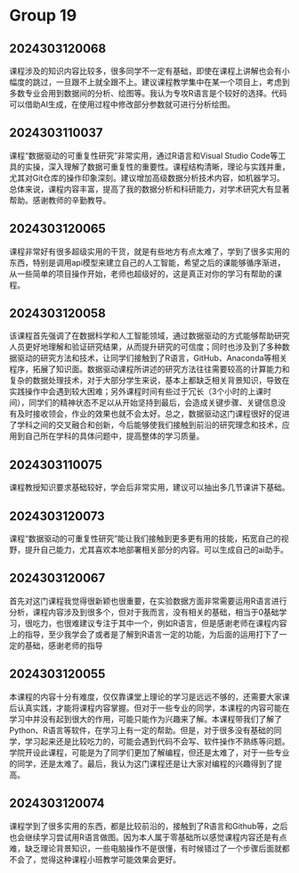 # Group 19


## 2024303120068 

课程涉及的知识内容比较多，很多同学不一定有基础，即使在课程上讲解也会有小幅度的跳过，一旦跟不上就全跟不上。建议课程教学集中在某一个项目上，考虑到多数专业会用到数据间的分析、绘图等。我认为专攻R语言是个较好的选择。代码可以借助AI生成，在使用过程中修改部分参数就可进行分析绘图。

## 2024303110037

课程“数据驱动的可重复性研究”非常实用，通过R语言和Visual Studio Code等工具的实操，深入理解了数据可重复性的重要性。课程结构清晰，理论与实践并重，尤其对Git仓库的操作印象深刻。建议增加高级数据分析技术内容，如机器学习。总体来说，课程内容丰富，提高了我的数据分析和科研能力，对学术研究大有显著帮助。感谢教师的辛勤教导。

## 2024303120065

课程非常好有很多超级实用的干货，就是有些地方有点太难了，学到了很多实用的东西，特别是调用api模型来建立自己的人工智能，希望之后的课能够循序渐进，从一些简单的项目操作开始，老师也超级好的，这是真正对你的学习有帮助的课程。

## 2024303120058

该课程首先强调了在数据科学和人工智能领域，通过数据驱动的方式能够帮助研究人员更好地理解和验证研究结果，从而提升研究的可信度；同时也涉及到了多种数据驱动的研究方法和技术，让同学们接触到了R语言，GitHub、Anaconda等相关程序，拓展了知识面。数据驱动课程所讲述的研究方法往往需要较高的计算能力和复杂的数据处理技术，对于大部分学生来说，基本上都缺乏相关背景知识，导致在实践操作中会遇到较大困难；另外课程时间有些过于冗长（3个小时的上课时间），同学们的精神状态不足以从开始坚持到最后，会造成关键步骤、关键信息没有及时接收领会，作业的效果也就不会太好。总之，数据驱动这门课程很好的促进了学科之间的交叉融合和创新，今后能够使我们接触到前沿的研究理念和技术，应用到自己所在学科的具体问题中，提高整体的学习质量。

## 2024303110075

课程教授知识要求基础较好，学会后非常实用，建议可以抽出多几节课讲下基础。

## 2024303120073

课程“数据驱动的可重复性研究”能让我们接触到更多更有用的技能，拓宽自己的视野，提升自己能力，尤其喜欢本地部署相关部分的内容。可以生成自己的ai助手。

## 2024303120067

首先对这门课程我觉得很新颖也很重要，在实验数据方面非常需要运用R语言进行分析，课程内容涉及到很多个，但对于我而言，没有相关的基础，相当于0基础学习，很吃力，也很难建议专注于其中一个，例如R语言，但是感谢老师在课程内容上的指导，至少我学会了或者是了解到R语言一定的功能，为后面的运用打下了一定的基础，感谢老师的指导

## 2024303120055

本课程的内容十分有难度，仅仅靠课堂上理论的学习是远远不够的，还需要大家课后认真实践，才能将课程内容掌握。但对于一些专业的同学，本课程的内容可能在学习中并没有起到很大的作用，可能只能作为兴趣来了解。本课程带我们了解了Python、R语言等软件，在学习上有一定的帮助。但是，对于很多没有基础的同学，学习起来还是比较吃力的，可能会遇到代码不会写、软件操作不熟练等问题。学院开设此课程，可能是为了同学们更加了解编程，但还是太难了，对于一些专业的同学，还是太难了。最后，我认为这门课程还是让大家对编程的兴趣得到了提高。

## 2024303120074

课程学到了很多实用的东西，都是比较前沿的，接触到了R语言和Github等，之后也会继续学习尝试用R语言做图。因为本人属于零基础所以感觉课程内容还是有点难，缺乏理论背景知识，一些电脑操作不是很懂，有时候错过了一个步骤后面就都不会了，觉得这种课程小班教学可能效果会更好。
